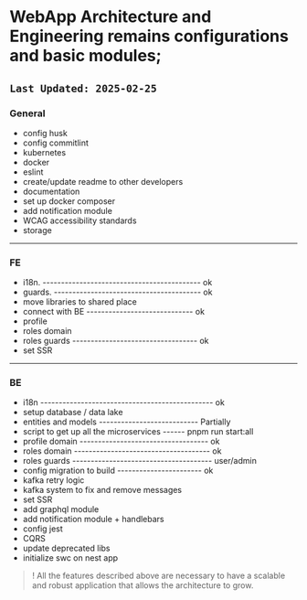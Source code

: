 
# WebApp Architecture and Engineering remains configurations and basic modules;

`Last Updated: 2025-02-25
`
---

### General

- config husk
- config commitlint
- kubernetes 
- docker
- eslint
- create/update readme to other developers
- documentation
- set up docker composer
- add notification module
- WCAG accessibility standards
- storage

---
### FE
- i18n. ------------------------------------------- ok
- guards. ---------------------------------------- ok
- move libraries to shared place
- connect with BE ----------------------------- ok
- profile 
- roles domain
- roles guards ---------------------------------- ok
- set SSR

---

### BE
- i18n ----------------------------------------------- ok
- setup database / data lake
- entities and models --------------------------- Partially
- script to get up all the microservices ------ pnpm run start:all
- profile domain ----------------------------------- ok
- roles domain ------------------------------------- ok
- roles guards -------------------------------------- user/admin
- config migration to build ----------------------- ok
- kafka retry logic
- kafka system to fix and remove messages
- set SSR
- add graphql module
- add notification module + handlebars
- config jest
- CQRS 
- update deprecated libs
- initialize swc on nest app

> ! All the features described above are necessary to have a scalable and robust application that allows the architecture to grow.
